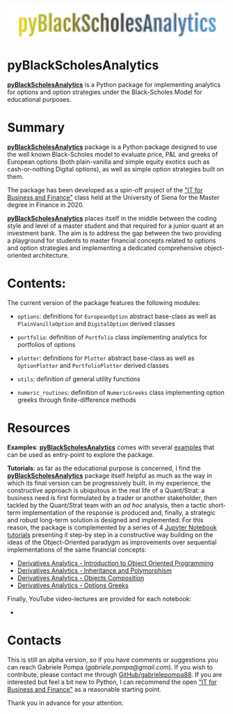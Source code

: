 <p align="center">
  <img src="images/logo_pyBlackScholesAnalytics.png" width="500" title="hover text" stlye="max-width:10%;">
</p>

# pyBlackScholesAnalytics

[**pyBlackScholesAnalytics**](https://github.com/gabrielepompa88/pyBlackScholesAnalytics) is a Python package for implementing analytics for options and option strategies under the Black-Scholes Model for educational purposes.

# Summary

[**pyBlackScholesAnalytics**](https://github.com/gabrielepompa88/pyBlackScholesAnalytics) package is a Python package designed to use the well known Black-Scholes model 
to evaluate price, P&L and greeks of European options (both plain-vanilla and simple equity exotics 
such as cash-or-nothing Digital options), as well as simple option strategies built on them.

The package has been developed as a spin-off project of the ["IT for Business and Finance"](https://github.com/gabrielepompa88/IT-For-Business-And-Finance-2019-20) class held at the University of Siena for the Master degree in Finance in 2020.

[**pyBlackScholesAnalytics**](https://github.com/gabrielepompa88/pyBlackScholesAnalytics) places itself in the middle between the coding style and level of a master student and that required for a junior quant at an investment bank. The aim is to address the gap between the two providing a playground 
for students to master financial concepts related to options and option strategies and implementing a dedicated comprehensive
object-oriented architecture.

# Contents:

The current version of the package features the following modules:

- `options`: definitions for `EuropeanOption` abstract base-class as well 
as `PlainVanillaOption` and `DigitalOption` derived classes

- `portfolio`: definition of `Portfolio` class implementing analytics for portfolios of options

- `plotter`: definitions for `Plotter` abstract base-class as well 
as `OptionPlotter` and `PortfolioPlotter` derived classes

- `utils`: definition of general utility functions

- `numeric_routines`: definition of `NumericGreeks` class implementing option greeks through finite-difference methods

# Resources 

**Examples**: [**pyBlackScholesAnalytics**](https://github.com/gabrielepompa88/pyBlackScholesAnalytics) comes with several [examples](https://github.com/gabrielepompa88/pyBlackScholesAnalytics/tree/master/examples) that can be used as entry-point to explore the package. 

**Tutorials**: as far as the educational purpose is concerned, I find the [**pyBlackScholesAnalytics**](https://github.com/gabrielepompa88/pyBlackScholesAnalytics) package itself helpful as much as the way in which its final version can be progressively built. In my experience, the constructive approach is ubiquitous in the real life of a Quant/Strat: a business need is first formulated by a trader or another stakeholder, then tackled by the Quant/Strat team with an _ad hoc_ analysis, then a tactic short-term implementation of the response is produced and, finally, a strategic and robust long-term solution is designed and implemented. For this reason, the package is complemented by a series of 4 [Jupyter Notebook tutorials](https://github.com/gabrielepompa88/pyBlackScholesAnalytics/tree/master/Notebook_Tutorials) presenting it step-by step in a constructive way building on the ideas of the Object-Oriented paradygm as improvements over sequential implementations of the same financial concepts:
- [
Derivatives Analytics - Introduction to Object Oriented Programming](https://github.com/gabrielepompa88/pyBlackScholesAnalytics/blob/master/Notebook_Tutorials/Derivatives_Analytics___Introduction_to_OOP.ipynb)
- [
Derivatives Analytics - Inheritance and Polymorphism](https://github.com/gabrielepompa88/pyBlackScholesAnalytics/blob/master/Notebook_Tutorials/Derivatives_Analytics___Inheritance_and_Polymorphism.ipynb)
- [Derivatives Analytics - Objects Composition](https://github.com/gabrielepompa88/pyBlackScholesAnalytics/blob/master/Notebook_Tutorials/Derivatives_Analytics___Objects_Composition.ipynb)
- [Derivatives Analytics - Options Greeks](https://github.com/gabrielepompa88/pyBlackScholesAnalytics/blob/master/Notebook_Tutorials/Derivatives_Analytics___Options_Greeks.ipynb)

Finally, YouTube video-lectures are provided for each notebook: 

- []()

# Contacts

This is still an alpha version, so if you have comments or suggestions you can reach Gabriele Pompa (_gabriele.pompa@gmail.com_). If you wish to contribute, please contact me through [GitHub/gabrielepompa88](https://github.com/gabrielepompa88). If you are interested but feel a bit new to Python, I can recommend the open ["IT for Business and Finance"](https://github.com/gabrielepompa88/IT-For-Business-And-Finance-2019-20) as a reasonable starting point. 

Thank you in advance for your attention.
